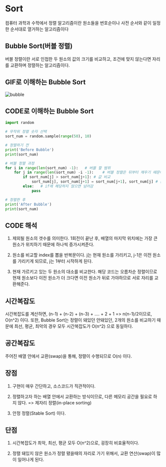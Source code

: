 # Sort
컴퓨터 과학과 수학에서 정렬 알고리즘이란 원소들을 번호순이나 사전 순서와 같이 일정한 순서대로 열거하는 알고리즘이다
## Bubble Sort(버블 정렬)
버블 정렬이란 서로 인접한 두 원소의 값의 크기를 비교하고, 조건에 맞지 않는다면 자리를 교환하며 정렬하는 알고리즘이다.
## GIF로 이해하는 Bubble Sort
![bubble](https://user-images.githubusercontent.com/112944851/232243712-2bd099c0-f642-40e9-b1b4-2ca8db1b2775.gif)
## CODE로 이해하는 Bubble Sort
```python
import random

# 무작위 정렬 숫자 선택
sort_num = random.sample(range(50), 10)

# 정렬하기 전
print('Before Bubble')
print(sort_num)

# 버블 정렬 과정
for i in range(len(sort_num) -1):   # 버블 할 범위
    for j in range(len(sort_num) -i -1):    # 버블 정렬은 뒤부터 채우기 때문에 한칸씩 앞으로 당김
        if sort_num[j] > sort_num[j+1]: # 값 비교
            sort_num[j], sort_num[j+1] = sort_num[j+1], sort_num[j] # 순서를 바꿈
        else:   # if에 해당하지 않으면 넘어감
            pass

# 정렬한 후
print('After Bubble')
print(sort_num)
```
## CODE 해석
1. 제외될 원소의 갯수를 의미한다. 1회전이 끝난 후, 배열의 마지막 위치에는 가장 큰 원소가 위치하기 때문에 하나씩 증가시켜준다.

2. 원소를 비교할 index를 뽑을 반복문이다. j는 현재 원소를 가리키고, j-1은 이전 원소를 가리키게 되므로, j는 1부터 시작하게 된다.

3. 현재 가르키고 있는 두 원소의 대소를 비교한다. 해당 코드는 오름차순 정렬이므로 현재 원소보다 이전 원소가 더 크다면 이전 원소가 뒤로 가야하므로 서로 자리를 교환해준다.
## 시간복잡도
시간복잡도를 계산하면, (n-1) + (n-2) + (n-3) + .... + 2 + 1 => n(n-1)/2이므로, O(n^2) 이다. 또한, Bubble Sort는 정렬이 돼있던 안돼있던, 2개의 원소를 비교하기 때문에 최선, 평균, 최악의 경우 모두 시간복잡도가 O(n^2) 으로 동일하다.
## 공간복잡도
주어진 배열 안에서 교환(swap)을 통해, 정렬이 수행되므로 O(n) 이다.
## 장점
1. 구현이 매우 간단하고, 소스코드가 직관적이다.

2. 정렬하고자 하는 배열 안에서 교환하는 방식이므로, 다른 메모리 공간을 필요로 하지 않다. => 제자리 정렬(in-place sorting)

3. 안정 정렬(Stable Sort) 이다.
## 단점
1. 시간복잡도가 최악, 최선, 평균 모두 O(n^2)으로, 굉장히 비효율적이다.
 
2. 정렬 돼있지 않은 원소가 정렬 됐을때의 자리로 가기 위해서, 교환 연산(swap)이 많이 일어나게 된다.


